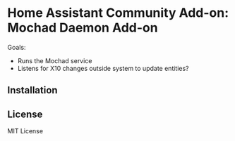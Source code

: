 # Home Assistant Community Add-on: Mochad Daemon Add-on

Goals:
- Runs the Mochad service
- Listens for X10 changes outside system to update entities?

## Installation

## License

MIT License
